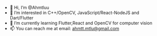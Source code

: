 - 👋 Hi, I’m @Ahmtluu
- 👀 I’m interested in C++/OpenCV, JavaScript/React-NodeJS and Dart/Flutter
- 🌱 I’m currently learning Flutter,React and OpenCV for computer vision
- 📫 You can reach me at email: ahmtt.mtlu@gmail.com


